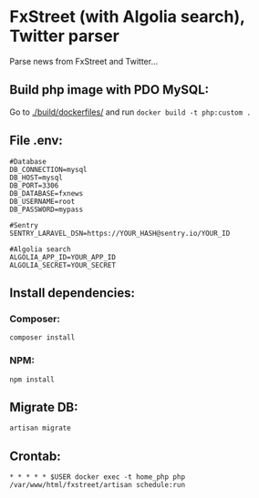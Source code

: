 # FxStreet (with Algolia search), Twitter parser
Parse news from FxStreet and Twitter...

## Build php image with PDO MySQL:
Go to [./build/dockerfiles/](https://github.com/Anton-Revyakin/fxstreet/tree/master/build/dockerfiles) and run `docker build -t php:custom .`

## File .env:
```dotenv
#Database
DB_CONNECTION=mysql
DB_HOST=mysql
DB_PORT=3306
DB_DATABASE=fxnews
DB_USERNAME=root
DB_PASSWORD=mypass

#Sentry
SENTRY_LARAVEL_DSN=https://YOUR_HASH@sentry.io/YOUR_ID

#Algolia search
ALGOLIA_APP_ID=YOUR_APP_ID
ALGOLIA_SECRET=YOUR_SECRET
```

## Install dependencies:
### Composer:
```
composer install
```

### NPM:
```
npm install
```

## Migrate DB:
```
artisan migrate
```

## Crontab:
```
* * * * * $USER docker exec -t home_php php /var/www/html/fxstreet/artisan schedule:run
```
